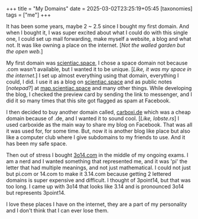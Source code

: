 +++
title = "My Domains"
date = 2025-03-02T23:25:19+05:45
[taxonomies]
tags = ["me"]
+++

It has been some years, maybe 2 ~ 2.5 since I bought my first domain.
And when I bought it, I was super excited about what I could do with this single
one, I could set up mail forwarding, make myself a website, a blog and what not.
It was like owning a place on the internet. [_Not the walled garden but the open web._]

My first domain was [scientiac.space](https://scientiac.space), I chose a space
domain not because .com wasn't available, but I wanted it to be unique. [_Like, it
was my space in the internet._] I set up almost everything using that domain, everything
I could, I did. I use it as a blog on [scientiac.space](https://scientiac.space) and
as public notes [_notepad?_] at [map.scientiac.space](https://map.scientiac.space) and many
other things. While developing the blog, I checked the preview card by sending the link to
messenger, and I did it so many times that this site got flagged as spam at Facebook.

I then decided to buy another domain called, [carboxi.de](https://carboxi.de) which
was a cheap domain because of .de, and I wanted it to sound cool. [_Like, lobste.rs_]
I used carboxide as the main way to share my blog on Facebook. That was all it was used
for, for some time. But, now it is another blog like place but also like a computer club where I give
subdomains to my friends to use. And it has been my safe space.

Then out of stress I bought [3o14.com](https://3o14.com) in the middle of my ongoing
exams. I am a nerd and I wanted something that represented me, and it was 'pi' the letter
that had multiple meanings, and not just mathematical. I could not just but pi.com or 14.com
to make it 3.14.com because getting 2 lettered domains is super expensive and difficult. I
thought of 3point14, but that was too long. I came up with 3o14 that looks like 3.14 and is
pronounced 3o14 but represents 3point14.

I love these places I have on the internet, they are a part of my personality and I don't think
that I can ever lose them.
